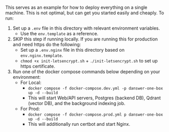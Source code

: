 This serves as an example for how to deploy everything on a single machine. This is
not optimal, but can get you started easily and cheaply. To run:

1. Set up a `.env` file in this directory with relevant environment variables.
   - Use the `env.template` as a reference.
2. SKIP this step if running locally. If you are running this for production and need https do the following:
   - Set up a `.env.nginx` file in this directory based on `env.nginx.template`.
   - `chmod +x init-letsencrypt.sh` + `./init-letsencrypt.sh` to set up https certificate.
3. Run one of the docker compose commands below depending on your environment:
   - For Local:
     - `docker compose -f docker-compose.dev.yml -p danswer-one-box up -d --build`
     - This will start Web/API servers, Postgres (backend DB), Qdrant (vector DB), and the background indexing job.
   - For Prod:
     - `docker compose -f docker-compose.prod.yml p danswer-one-box up -d --build`
     - This will additionally run certbot and start Nginx.
